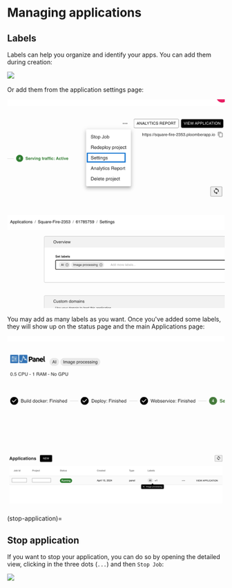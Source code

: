 # Managing applications

## Labels

Labels can help you organize and identify your apps. You can add them during creation:

![](../static/manage-apps/labels.png)

Or add them from the application settings page:

![](../static/manage-apps/settings.png)

![](../static/manage-apps/add-labels-settings.png)

You may add as many labels as you want. Once you've added some labels, they will show up on the status page and the main Applications page:

![](../static/manage-apps/see-labels-status.png)

![](../static/manage-apps/see-labels-main.png)


(stop-application)=
## Stop application

If you want to stop your application, you can do so by opening the detailed view, clicking in the three dots (`...`) and then `Stop Job`:

![](../static/manage-apps/stop-app.png)
